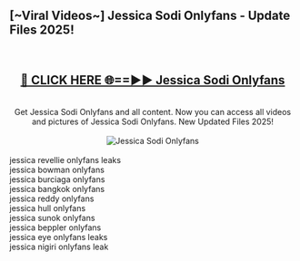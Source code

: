 <h2>[~Viral Videos~] Jessica Sodi Onlyfans - Update Files 2025!</h2>
<br>
<div align="center">
<h2><a href="https://betterlinks.top/A2PfLJ" rel="nofollow">🔴 CLICK HERE 🌐==►► Jessica Sodi Onlyfans</a></h2>
<br>
Get Jessica Sodi Onlyfans and all content. Now you can access all videos and pictures of Jessica Sodi Onlyfans. New Updated Files 2025!
<br>
<br>
<a href="https://betterlinks.top/A2PfLJ" rel="nofollow" data-target="animated-image.originalLink"><img src="https://i.ibb.co.com/WyWwxjT/player-gif2.gif" alt="Jessica Sodi Onlyfans" style="max-width: 100%; display: inline-block;" data-target="animated-image.originalImage"></a>
</div>
<br>
jessica revellie onlyfans leaks<br>
jessica bowman onlyfans<br>
jessica burciaga onlyfans<br>
jessica bangkok onlyfans<br>
jessica reddy onlyfans<br>
jessica hull onlyfans<br>
jessica sunok onlyfans<br>
jessica beppler onlyfans<br>
jessica eye onlyfans leaks<br>
jessica nigiri onlyfans leak